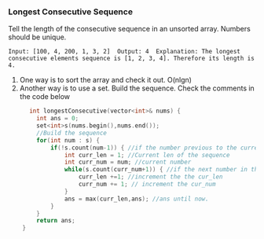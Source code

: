 ### Longest Consecutive Sequence

Tell the length of the consecutive sequence in an unsorted array. Numbers should be unique.

``` Input: [100, 4, 200, 1, 3, 2]  Output: 4  Explanation: The longest consecutive elements sequence is [1, 2, 3, 4]. Therefore its length is 4. ```

1. One way is to sort the array and check it out. O(nlgn) 
2. Another way is to use a set. Build the sequence. Check the comments in the code below

```c++
      int longestConsecutive(vector<int>& nums) {
        int ans = 0;
        set<int>s(nums.begin(),nums.end());
        //Build the sequence
        for(int num : s) {
            if(!s.count(num-1)) { //if the number previous to the current num doesn't exist, we can start the sequence building from the current number
                int curr_len = 1; //Current len of the sequence
                int curr_num = num; //current number
                while(s.count(curr_num+1)) { //if the next number in the sequence is in the set, build the sequence
                    curr_len +=1; //increment the the cur_len
                    curr_num += 1; // increment the cur_num
                }
                ans = max(curr_len,ans); //ans until now.
            }
        }
        return ans;
    }

```